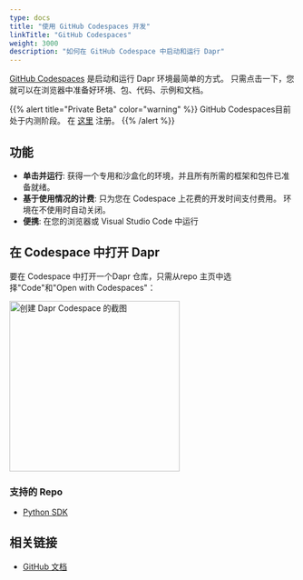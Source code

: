 ```yaml
---
type: docs
title: "使用 GitHub Codespaces 开发"
linkTitle: "GitHub Codespaces"
weight: 3000
description: "如何在 GitHub Codespace 中启动和运行 Dapr"
---
```


[GitHub Codespaces](https://github.com/features/codespaces) 是启动和运行 Dapr 环境最简单的方式。 只需点击一下，您就可以在浏览器中准备好环境、包、代码、示例和文档。

{{% alert title="Private Beta" color="warning" %}}
GitHub Codespaces目前处于内测阶段。 在 [这里](https://github.com/features/codespaces/signup) 注册。
{{% /alert %}}

## 功能

- **单击并运行**: 获得一个专用和沙盒化的环境，并且所有所需的框架和包件已准备就绪。
- **基于使用情况的计费**: 只为您在 Codespace 上花费的开发时间支付费用。 环境在不使用时自动关闭。
- **便携**: 在您的浏览器或 Visual Studio Code 中运行

## 在 Codespace 中打开 Dapr

要在 Codespace 中打开一个Dapr 仓库，只需从repo 主页中选择"Code"和"Open with Codespaces"：

<img src="/images/codespaces-create.png" alt="创建 Dapr Codespace 的截图" width="300" />

### 支持的 Repo

- [Python SDK](https://github.com/dapr/python-sdk)

## 相关链接
- [GitHub 文档](https://docs.github.com/en/github/developing-online-with-codespaces/about-codespaces)